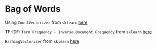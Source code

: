 # Bag of Words


Using `CountVectorizer` from `sklearn` [here](01_count_vectorizer.ipynb)

TF-IDF: `Term Frequency - Inverse Document Frequency` from `sklearn` [here](02_tf_idf.ipynb)

`HashingVectorizer` from `sklearn` [here](03_hashing_vector.ipynb)